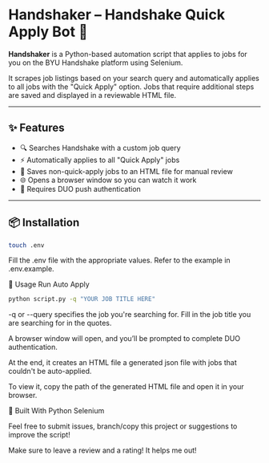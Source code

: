 # Handshaker – Handshake Quick Apply Bot 🤖

**Handshaker** is a Python-based automation script that applies to jobs for you on the BYU Handshake platform using Selenium.

It scrapes job listings based on your search query and automatically applies to all jobs with the "Quick Apply" option. Jobs that require additional steps are saved and displayed in a reviewable HTML file.

---

## ✨ Features

- 🔍 Searches Handshake with a custom job query
- ⚡ Automatically applies to all "Quick Apply" jobs
- 📝 Saves non-quick-apply jobs to an HTML file for manual review
- 🌐 Opens a browser window so you can watch it work
- 🔐 Requires DUO push authentication

---

## 📦 Installation

```bash
touch .env
```

Fill the .env file with the appropriate values. Refer to the example in .env.example.

🚀 Usage
Run Auto Apply

```bash
python script.py -q "YOUR JOB TITLE HERE"
```
-q or --query specifies the job you're searching for. Fill in the job title you are searching for in the quotes.

A browser window will open, and you’ll be prompted to complete DUO authentication.

At the end, it creates an HTML file a generated json file with jobs that couldn't be auto-applied.

To view it, copy the path of the generated HTML file and open it in your browser.

🧰 Built With
Python
Selenium

Feel free to submit issues, branch/copy this project or suggestions to improve the script!

Make sure to leave a review and a rating! It helps me out!
